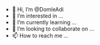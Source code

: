 - 👋 Hi, I’m @DomleAdi
- 👀 I’m interested in ...
- 🌱 I’m currently learning ...
- 💞️ I’m looking to collaborate on ...
- 📫 How to reach me ...

<!---
DomleAdi/DomleAdi is a ✨ special ✨ repository because its `README.md` (this file) appears on your GitHub profile.
You can click the Preview link to take a look at your changes.
--->
